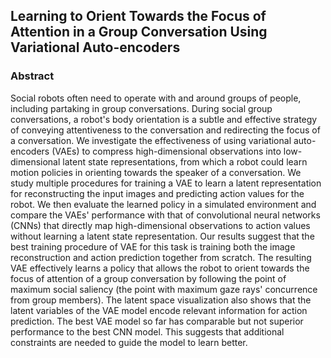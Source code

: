 ## Learning to Orient Towards the Focus of Attention in a Group Conversation Using Variational Auto-encoders

### Abstract
Social robots often need to operate with and around groups of people, including partaking in group conversations. During social group conversations, a robot's body orientation is a subtle and effective strategy of conveying attentiveness to the conversation and redirecting the focus of a conversation. We investigate the effectiveness of using variational auto-encoders (VAEs) to compress high-dimensional observations into low-dimensional latent state representations, from which a robot could learn motion policies in orienting towards the speaker of a conversation. We study multiple procedures for training a VAE to learn a latent representation for reconstructing the input images and predicting action values for the robot. We then evaluate the learned policy in a simulated environment and compare the VAEs' performance with that of convolutional neural networks (CNNs) that directly map high-dimensional observations to action values without learning a latent state representation. Our results suggest that the best training procedure of VAE for this task is training both the image reconstruction and action prediction together from scratch. The resulting VAE effectively learns a policy that allows the robot to orient towards the focus of attention of a group conversation by following the point of maximum social saliency (the point with maximum gaze rays' concurrence from group members). The latent space visualization also shows that the latent variables of the VAE model encode relevant information for action prediction. The best VAE model so far has comparable but not superior performance to the best CNN model. This suggests that additional constraints are needed to guide the model to learn better.
